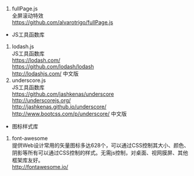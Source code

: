 1. fullPage.js   
    全屏滚动特效   
    https://github.com/alvarotrigo/fullPage.js   
* JS工具函数库  
         
1. lodash.js  
    JS工具函数库  
    https://lodash.com/  
    https://github.com/lodash/lodash  
    http://lodashjs.com/  中文版  
2. underscore.js  
    JS工具函数库  
    https://github.com/jashkenas/underscore  
    http://underscorejs.org/  
    http://jashkenas.github.io/underscore/    
    http://www.bootcss.com/p/underscore/  中文版  

* 图标样式库  
1. font-awesome  
    提供Web设计常用的矢量图标多达628个，可以通过CSS控制其大小、颜色、阴影等所有可以通过CSS控制的样式。无需js控制，对桌面、视网膜屏、其他框架库友好。  
    http://fontawesome.io/  

    




